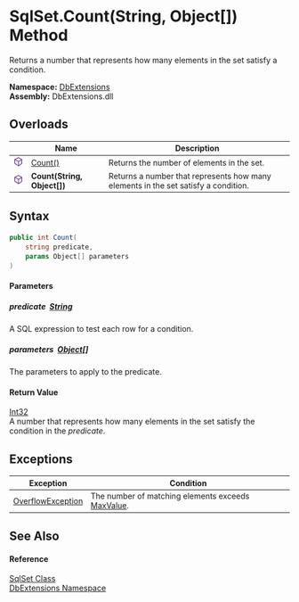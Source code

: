SqlSet.Count(String, Object[]) Method
=====================================
Returns a number that represents how many elements in the set satisfy a condition.
  
**Namespace:** [DbExtensions][1]  
**Assembly:** DbExtensions.dll

Overloads
---------

|                  | Name                        | Description                                                                        |
| ---------------- | --------------------------- | ---------------------------------------------------------------------------------- |
| ![Public method] | [Count()][2]                | Returns the number of elements in the set.                                         |
| ![Public method] | **Count(String, Object[])** | Returns a number that represents how many elements in the set satisfy a condition. |


Syntax
------

```csharp
public int Count(
	string predicate,
	params Object[] parameters
)
```

#### Parameters

##### *predicate*  [String][3]
A SQL expression to test each row for a condition.

##### *parameters*  [Object][4][]
The parameters to apply to the predicate.

#### Return Value
[Int32][5]  
A number that represents how many elements in the set satisfy the condition in the *predicate*.

Exceptions
----------

| Exception              | Condition                                              |
| ---------------------- | ------------------------------------------------------ |
| [OverflowException][6] | The number of matching elements exceeds [MaxValue][7]. |


See Also
--------

#### Reference
[SqlSet Class][8]  
[DbExtensions Namespace][1]  

[1]: ../README.md
[2]: Count.md
[3]: https://learn.microsoft.com/dotnet/api/system.string
[4]: https://learn.microsoft.com/dotnet/api/system.object
[5]: https://learn.microsoft.com/dotnet/api/system.int32
[6]: https://learn.microsoft.com/dotnet/api/system.overflowexception
[7]: https://learn.microsoft.com/dotnet/api/system.int32.maxvalue
[8]: README.md
[Public method]: ../../icons/pubmethod.svg "Public method"